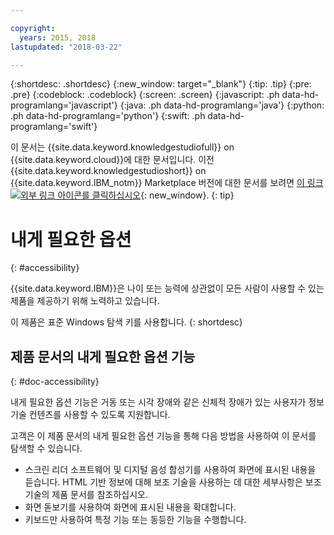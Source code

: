 ```yaml
---

copyright:
  years: 2015, 2018
lastupdated: "2018-03-22"

---
```


{:shortdesc: .shortdesc}
{:new_window: target="_blank"}
{:tip: .tip}
{:pre: .pre}
{:codeblock: .codeblock}
{:screen: .screen}
{:javascript: .ph data-hd-programlang='javascript'}
{:java: .ph data-hd-programlang='java'}
{:python: .ph data-hd-programlang='python'}
{:swift: .ph data-hd-programlang='swift'}

이 문서는 {{site.data.keyword.knowledgestudiofull}} on {{site.data.keyword.cloud}}에 대한 문서입니다. 이전 {{site.data.keyword.knowledgestudioshort}} on {{site.data.keyword.IBM_notm}} Marketplace 버전에 대한 문서를 보려면 [이 링크 ![외부 링크 아이콘](../../icons/launch-glyph.svg "외부 링크 아이콘")를 클릭하십시오](https://console.bluemix.net/docs/services/knowledge-studio/accessibility.html){: new_window}.
{: tip}

# 내게 필요한 옵션
{: #accessibility}

{{site.data.keyword.IBM}}은 나이 또는 능력에 상관없이 모든 사람이 사용할 수 있는 제품을 제공하기 위해 노력하고 있습니다. 

이 제품은 표준 Windows 탐색 키를 사용합니다.
{: shortdesc}

## 제품 문서의 내게 필요한 옵션 기능
{: #doc-accessibility}

내게 필요한 옵션 기능은 거동 또는 시각 장애와 같은 신체적 장애가 있는 사용자가 정보 기술 컨텐츠를 사용할 수 있도록 지원합니다. 

고객은 이 제품 문서의 내게 필요한 옵션 기능을 통해 다음 방법을 사용하여 이 문서를 탐색할 수 있습니다. 

- 스크린 리더 소프트웨어 및 디지털 음성 합성기를 사용하여 화면에 표시된 내용을 듣습니다. HTML 기반 정보에 대해 보조 기술을 사용하는 데 대한 세부사항은 보조 기술의 제품 문서를 참조하십시오. 
- 화면 돋보기를 사용하여 화면에 표시된 내용을 확대합니다. 
- 키보드만 사용하여 특정 기능 또는 동등한 기능을 수행합니다. 
